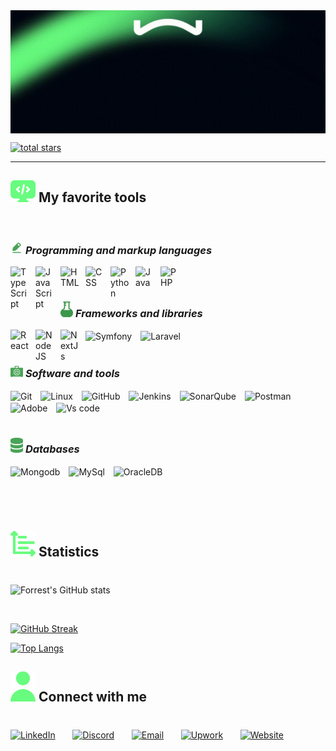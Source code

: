 <img src="./icons/wassim.gif" align="center" alt="wassim">

<br>

<!-- <p>TODO : my description</p> -->


<p align="left">
      <a href="https://github.com/wassim249?tab=repositories&sort=stargazers">
         <img alt="total stars" title="Total stars on GitHub" src="https://custom-icon-badges.demolab.com/github/stars/wassim249?color=68FC7F&style=for-the-badge&labelColor=68FC7F&logo=star"/></a>
</p>

---

## <img align="bottom" src="./icons/favorite.svg"  alt="favorite tools" width="40px" /> **My favorite tools**
<br>

### <img align="bottom" src="./icons/programming.svg"  alt="favorite tools" width="20px" /> _Programming and markup languages_
<p>
<img align="left" alt="TypeScript" width="30px" style="padding-right:10px;" src="https://cdn.jsdelivr.net/gh/devicons/devicon/icons/typescript/typescript-plain.svg" />
<img align="left" alt="JavaScript" width="30px" style="padding-right:10px;" src="https://cdn.jsdelivr.net/gh/devicons/devicon/icons/javascript/javascript-plain.svg" />
<img align="left" alt="HTML" width="30px" style="padding-right:10px;" src="https://cdn.jsdelivr.net/gh/devicons/devicon/icons/html5/html5-plain.svg" />
<img align="left" alt="CSS" width="30px" style="padding-right:10px;" src="https://cdn.jsdelivr.net/gh/devicons/devicon/icons/css3/css3-plain.svg" />
<img align="left" alt="Python" width="30px" style="padding-right:10px;" src="https://cdn.jsdelivr.net/gh/devicons/devicon/icons/python/python-plain.svg" />
<img align="left" alt="Java" width="30px" style="padding-right:10px;" src="https://cdn.jsdelivr.net/gh/devicons/devicon/icons/java/java-original.svg"/>
<img align="left" alt="PHP" width="30px" style="padding-right:10px;" src="https://external-content.duckduckgo.com/iu/?u=http%3A%2F%2Fpngimg.com%2Fuploads%2Fphp%2Fphp_PNG18.png&f=1&nofb=1&ipt=b246fb72e4d78b7d8ef05320c1826f444d7f1a6b2bf3bc63e4591eff5aa1b210&ipo=images" />
</p>
<br>

#
### <img align="bottom" src="./icons/frameworks.svg"  alt="favorite tools" width="20px" /> _Frameworks and libraries_
<p>
<img align="left" alt="React" width="30px" style="padding-right:10px;" src="https://cdn.jsdelivr.net/gh/devicons/devicon/icons/react/react-original.svg" />
<img align="left" alt="NodeJS" width="30px" style="padding-right:10px;" src="https://cdn.jsdelivr.net/gh/devicons/devicon/icons/nodejs/nodejs-original.svg" />
<img align="left" alt="NextJs" width="30px" style="padding-right:10px;" src="https://external-content.duckduckgo.com/iu/?u=https%3A%2F%2Fpluspng.com%2Fimg-png%2Fnext-logo-png-build-a-universal-javascript-app-with-next-js-280.png&f=1&nofb=1&ipt=a28f9935c34ca540ddb1f7d67732159d4c59dcacbf024c8b4d6bce45775afcba&ipo=images"/>
<img align="center" alt="Symfony" width="30px" style="padding-right:10px;" src="https://external-content.duckduckgo.com/iu/?u=https%3A%2F%2Fsymfony.com%2Flogos%2Fsymfony_white_03.png&f=1&nofb=1&ipt=1b0f8743e6f3b6998ab8641ab1441258c506a10459df0cf04c10672adbcaa217&ipo=images"/>
<img align="center" alt="Laravel" width="30px" style="padding-right:10px;" src="https://external-content.duckduckgo.com/iu/?u=https%3A%2F%2Flogodix.com%2Flogo%2F2150926.png&f=1&nofb=1&ipt=6c0e614787d286489263332d4523bedad1a3275ca6a6ef17f136b4178acfe0e4&ipo=images"/>
</p>


#
### <img align="bottom" src="./icons/tools.svg"  alt="favorite tools" width="20px" /> _Software and tools_
<p>
<img align="center" alt="Git" width="30px" style="padding-right:10px;" src="https://cdn.jsdelivr.net/gh/devicons/devicon/icons/git/git-original.svg" />
<img align="center" alt="Linux" width="30px" style="padding-right:10px;" src="https://cdn.jsdelivr.net/gh/devicons/devicon/icons/linux/linux-original.svg" />
<img align="center" alt="GitHub" width="30px" style="padding-right:10px;" src="https://cdn.jsdelivr.net/gh/devicons/devicon/icons/github/github-original.svg" />
<img align="center" alt="Jenkins" width="30px" style="padding-right:10px;" src="https://external-content.duckduckgo.com/iu/?u=https%3A%2F%2F1.bp.blogspot.com%2F-rQ70BFa26fo%2FXuz5obVh5TI%2FAAAAAAAAVU8%2FsPq_JiH52xUkqk2zFV5wqWrrotaVp2sOACK4BGAsYHg%2Fs1600%2FjenkinsLogo1.png&f=1&nofb=1&ipt=9e4d762d92b1d969f77b1dba1f0860ce4dec67e52b5001cf5b974258c273417d&ipo=images" />
<img align="center" alt="SonarQube" width="80px" style="padding-right:10px;" src="https://external-content.duckduckgo.com/iu/?u=https%3A%2F%2Fwiki.eclipse.org%2Fimages%2F8%2F88%2FSonarqube.png&f=1&nofb=1&ipt=5d4ba4968a050283cb93c52f78ba9cd8292177fc6921bce2bb405e3d20b44e99&ipo=images" />
<img align="center" alt="Postman" width="40px" style="padding-right:10px;" src="https://external-content.duckduckgo.com/iu/?u=http%3A%2F%2Fww1.prweb.com%2Fprfiles%2F2018%2F10%2F05%2F15812110%2Fpostman-logo-vert-2018.png&f=1&nofb=1&ipt=da17c254981ef1502c2b24777491b17ba8fd334d0b89425358f3584724dc5c61&ipo=images" />
<img align="center" alt="Adobe" width="40px" style="padding-right:10px;" src="https://external-content.duckduckgo.com/iu/?u=https%3A%2F%2Flogos-world.net%2Fwp-content%2Fuploads%2F2020%2F06%2FAdobe-Emblem.png&f=1&nofb=1&ipt=53802f7654438a8c862679ea5287c26d122e91109c3375032d65c4e3ee769a29&ipo=images" />
<img align="center" alt="Vs code" width="40px" style="padding-right:10px;" src="https://external-content.duckduckgo.com/iu/?u=https%3A%2F%2Fmobilemancerblog.blob.core.windows.net%2Fblog%2F2020%2F08%2Fvs-code-logo-transp.png&f=1&nofb=1&ipt=0a06a119a2ddf372cbb72abbcaa1e17701fd43c45af9431110b4b3d19727c8b0&ipo=images" />
</p>


#
### <img align="bottom" src="./icons/db.svg"  alt="favorite tools" width="20px" /> _Databases_
<p>
<img align="center" alt="Mongodb" width="40px" style="padding-right:10px;" src="https://external-content.duckduckgo.com/iu/?u=http%3A%2F%2Fpluspng.com%2Fimg-png%2Flogo-mongodb-png-mongo-db-badge-sticker-600.png&f=1&nofb=1&ipt=76d99bda01daade91b809080cf65df4bc02bed76c044487ca576ad8f1efb3f70&ipo=images" />
<img align="center" alt="MySql" width="40px" style="padding-right:10px;" src="https://external-content.duckduckgo.com/iu/?u=https%3A%2F%2Flogos-download.com%2Fwp-content%2Fuploads%2F2016%2F05%2FMySQL_logo_logotype.png&f=1&nofb=1&ipt=184f61c38e0b0a3b765d1f025d91cd861ca160f641ba19052944b6a1fdb09f46&ipo=images" />
<img align="center" alt="OracleDB" width="40px" style="padding-right:10px;" src="https://external-content.duckduckgo.com/iu/?u=https%3A%2F%2Fallvectorlogo.com%2Fimg%2F2017%2F02%2Foracle-database-logo.png&f=1&nofb=1&ipt=cb67ccced94b52fb6d949fbe9c5826ab7a72be8874f95f9697b2a9b9d227f608&ipo=images" />
</p>

#
<br>


## <img align="bottom" src="./icons/stats.svg"  alt="favorite tools" width="40px" />  **Statistics**
#

![Forrest's GitHub stats](https://github-readme-stats.vercel.app/api?username=wassim249&show_icons=true&theme=vue-dark&border_color=3DA47A&border_radius=8)

<br>

[![GitHub Streak](https://streak-stats.demolab.com?user=wassim249&theme=vue-dark&border_radius=8&border=3DA47A)](https://git.io/streak-stats)
<br>

[![Top Langs](https://github-readme-stats.vercel.app/api/top-langs/?username=wassim249&theme=vue-dark)](https://github.com/anuraghazra/github-readme-stats)
<br>


## <img align="bottom" src="./icons/connect.svg"  alt="Connect with me" width="40px" /> **Connect with me**
#

<p align="left">
  <a href="https://www.linkedin.com/in/wassim-elbakkouri"><img width="32px" alt="LinkedIn" title="LinkedIn" src="https://external-content.duckduckgo.com/iu/?u=https%3A%2F%2Fcdn.freebiesupply.com%2Flogos%2Flarge%2F2x%2Flinkedin-icon-logo-png-transparent.png&f=1&nofb=1&ipt=70eafae67dc9cf5578cf9ae4999ed76fadde13dd88444613f5707ea9963dc646&ipo=images"/></a>
  &#8287;&#8287;&#8287;&#8287;&#8287;
  <a href="https://discordapp.com/users/1800"><img width="32px" alt="Discord" title="Discord" src="https://external-content.duckduckgo.com/iu/?u=https%3A%2F%2Fpnggrid.com%2Fwp-content%2Fuploads%2F2021%2F05%2FDiscord-Logo-Circle-2048x2048.png&f=1&nofb=1&ipt=5c1cbd090a4a3a351040319335bd21d68ae8a556fd900315a58379d6820448fc&ipo=images"/></a>
  &#8287;&#8287;&#8287;&#8287;&#8287;
  <a href="mailto:wassim.elbakkouri@yahoo.com"><img width="32px" alt="Email" title="Email" src="https://external-content.duckduckgo.com/iu/?u=https%3A%2F%2Fcdn3.iconfinder.com%2Fdata%2Ficons%2Fminimal-utility%2F512%2Fmail.png&f=1&nofb=1&ipt=78f5234f1d818257e112a1d819c26d6ffb0666ae199eac7e8ca786f349d0289b&ipo=images"/></a>
  &#8287;&#8287;&#8287;&#8287;&#8287;
  <a href="https://www.upwork.com/freelancers/~016a67fdc91b0862ae"><img width="32px" alt="Upwork" title="Upwork" src="https://external-content.duckduckgo.com/iu/?u=https%3A%2F%2Fsoftonix.org%2Fimg%2Fupwork-small-logo.png&f=1&nofb=1&ipt=0290802d44c9e402ddc4ae6356ce4248ab171d76cf690c665465f75898df5bd7&ipo=images"/></a>
  &#8287;&#8287;&#8287;&#8287;&#8287;
  <a href="#"><img width="32px" alt="Website" title="Website" src="https://external-content.duckduckgo.com/iu/?u=https%3A%2F%2Fcdn0.iconfinder.com%2Fdata%2Ficons%2Freal-estate-vol-2-2-3%2F65%2F94-512.png&f=1&nofb=1&ipt=b0ca8cc2f9ecc852566f42c0341b86bee7077e46de2b71ed15c6b902f3dcf229&ipo=images"/></a>
  &#8287;&#8287;&#8287;&#8287;&#8287;
</p>

#

[website]: https://wassimelbakkouri.com
